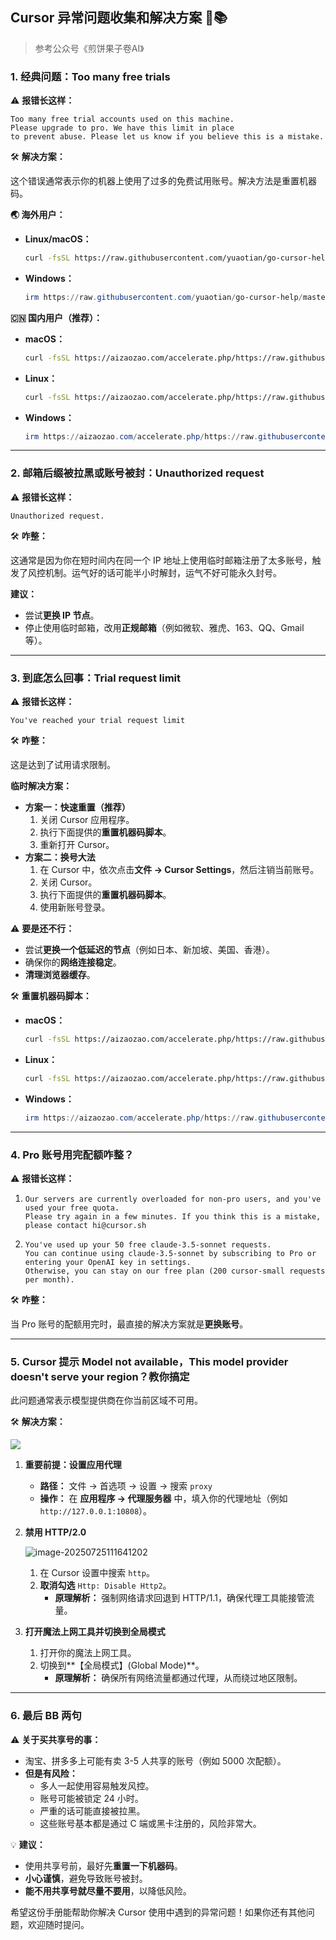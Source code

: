 ## Cursor 异常问题收集和解决方案 🔧📚
> 参考公众号《煎饼果子卷AI》
### 1. 经典问题：Too many free trials

⚠️ **报错长这样：**

```
Too many free trial accounts used on this machine.
Please upgrade to pro. We have this limit in place
to prevent abuse. Please let us know if you believe this is a mistake.
```

🛠️ **解决方案：**

这个错误通常表示你的机器上使用了过多的免费试用账号。解决方法是重置机器码。

**🌏 海外用户：**

- **Linux/macOS：**

  ```Bash
  curl -fsSL https://raw.githubusercontent.com/yuaotian/go-cursor-help/master/scripts/install.sh | sudo bash
  ```

- **Windows：**

  ```PowerShell
  irm https://raw.githubusercontent.com/yuaotian/go-cursor-help/master/scripts/install.ps1 | iex
  ```

**🇨🇳 国内用户（推荐）：**

- **macOS：**

  ```Bash
  curl -fsSL https://aizaozao.com/accelerate.php/https://raw.githubusercontent.com/yuaotian/go-cursor-help/refs/heads/master/scripts/run/cursor_mac_id_modifier.sh | sudo bash
  ```

- **Linux：**

  ```Bash
  curl -fsSL https://aizaozao.com/accelerate.php/https://raw.githubusercontent.com/yuaotian/go-cursor-help/refs/heads/master/scripts/run/cursor_linux_id_modifier.sh | sudo bash
  ```

- **Windows：**

  ```PowerShell
  irm https://aizaozao.com/accelerate.php/https://raw.githubusercontent.com/yuaotian/go-cursor-help/refs/heads/master/scripts/run/cursor_win_id_modifier.ps1 | iex
  ```

------

### 2. 邮箱后缀被拉黑或账号被封：Unauthorized request

⚠️ **报错长这样：**

```
Unauthorized request.
```

🛠️ **咋整：**

这通常是因为你在短时间内在同一个 IP 地址上使用临时邮箱注册了太多账号，触发了风控机制。运气好的话可能半小时解封，运气不好可能永久封号。

**建议：**

- 尝试**更换 IP 节点**。
- 停止使用临时邮箱，改用**正规邮箱**（例如微软、雅虎、163、QQ、Gmail 等）。

------

### 3. 到底怎么回事：Trial request limit

⚠️ **报错长这样：**

```
You've reached your trial request limit
```

🛠️ **咋整：**

这是达到了试用请求限制。

**临时解决方案：**

- **方案一：快速重置（推荐）**
  1. 关闭 Cursor 应用程序。
  2. 执行下面提供的**重置机器码脚本**。
  3. 重新打开 Cursor。
- **方案二：换号大法**
  1. 在 Cursor 中，依次点击**文件 -> Cursor Settings**，然后注销当前账号。
  2. 关闭 Cursor。
  3. 执行下面提供的**重置机器码脚本**。
  4. 使用新账号登录。

⚠️ **要是还不行：**

- 尝试**更换一个低延迟的节点**（例如日本、新加坡、美国、香港）。
- 确保你的**网络连接稳定**。
- **清理浏览器缓存**。

🛠️ **重置机器码脚本：**

- **macOS：**

  ```Bash
  curl -fsSL https://aizaozao.com/accelerate.php/https://raw.githubusercontent.com/yuaotian/go-cursor-help/refs/heads/master/scripts/run/cursor_mac_id_modifier.sh | sudo bash
  ```

- **Linux：**

  ```Bash
  curl -fsSL https://aizaozao.com/accelerate.php/https://raw.githubusercontent.com/yuaotian/go-cursor-help/refs/heads/master/scripts/run/cursor_linux_id_modifier.sh | sudo bash
  ```

- **Windows：**

  ```PowerShell
  irm https://aizaozao.com/accelerate.php/https://raw.githubusercontent.com/yuaotian/go-cursor-help/refs/heads/master/scripts/run/cursor_win_id_modifier.ps1 | iex
  ```

------

### 4. Pro 账号用完配额咋整？

⚠️ **报错长这样：**

1. ```
   Our servers are currently overloaded for non-pro users, and you've used your free quota.
   Please try again in a few minutes. If you think this is a mistake, please contact hi@cursor.sh
   ```

2. ```
   You've used up your 50 free claude-3.5-sonnet requests.
   You can continue using claude-3.5-sonnet by subscribing to Pro or entering your OpenAI key in settings.
   Otherwise, you can stay on our free plan (200 cursor-small requests per month).
   ```

🛠️ **咋整：**

当 Pro 账号的配额用完时，最直接的解决方案就是**更换账号**。

------

### 5. Cursor 提示 Model not available，This model provider doesn't serve your region？教你搞定

此问题通常表示模型提供商在你当前区域不可用。

🛠️ **解决方案：**

![](https://cdn.jsdelivr.net/gh/Fly0905/note-picture@main/imag/202507251117954.png)

1. **重要前提：设置应用代理**

   - **路径：** 文件 -> 首选项 -> 设置 -> 搜索 `proxy`
   - **操作：** 在 **应用程序 -> 代理服务器** 中，填入你的代理地址（例如 `http://127.0.0.1:10808`）。

2. **禁用 HTTP/2.0**

   ![image-20250725111641202](https://cdn.jsdelivr.net/gh/Fly0905/note-picture@main/imag/202507251116398.png)

   1. 在 Cursor 设置中搜索 `http`。
   2. **取消勾选** `Http: Disable Http2`。
      - **原理解析：** 强制网络请求回退到 HTTP/1.1，确保代理工具能接管流量。

3. **打开魔法上网工具并切换到全局模式**

   1. 打开你的魔法上网工具。
   2. 切换到**【全局模式】(Global Mode)**。
      - **原理解析：** 确保所有网络流量都通过代理，从而绕过地区限制。

------

### 6. 最后 BB 两句

⚠️ **关于买共享号的事：**

- 淘宝、拼多多上可能有卖 3-5 人共享的账号（例如 5000 次配额）。
- **但是有风险：**
  - 多人一起使用容易触发风控。
  - 账号可能被锁定 24 小时。
  - 严重的话可能直接被拉黑。
  - 这些账号基本都是通过 C 端或黑卡注册的，风险非常大。

💡 **建议：**

- 使用共享号前，最好先**重置一下机器码**。
- **小心谨慎**，避免导致账号被封。
- **能不用共享号就尽量不要用**，以降低风险。

希望这份手册能帮助你解决 Cursor 使用中遇到的异常问题！如果你还有其他问题，欢迎随时提问。